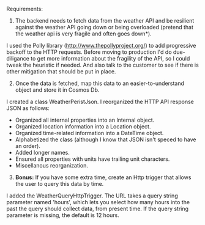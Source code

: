 Requirements:

1) The backend needs to fetch data from the weather API and be resilient against the weather API going down or being overloaded (pretend that the weather api is very fragile and often goes down*).

I used the Polly library (http://www.thepollyproject.org/) to add progressive backoff to the HTTP requests. Before moving to production I'd do due-diligance to get more information about the fragility of the API, so I could tweak the heuristic if needed. And also talk to the customer to see if there is other mitigation that should be put in place.

2) Once the data is fetched, map this data to an easier-to-understand object and store it in Cosmos Db.

I created a class WeatherPeristJson. I reorganized the HTTP API response JSON as follows:
- Organized all internal properties into an Internal object.
- Organized location information into a Location object.
- Organized time-related information into a DateTime object.
- Alphabetized the class (although I know that JSON isn't speced to have an order).
- Added longer names.
- Ensured all properties with units have trailing unit characters.
- Miscellanous reorganization.

3) **Bonus:** If you have some extra time, create an Http trigger that allows the user to query this data by time. 

I added the WeatherQueryHttpTrigger. The URL takes a query string parameter named 'hours', which lets you select how many hours into the past the query should collect data, from present time. If the query string parameter is missing, the default is 12 hours.
